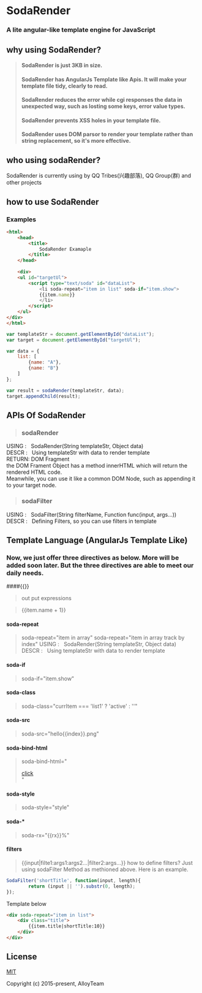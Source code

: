SodaRender
====
### A lite angular-like template engine for JavaScript

## why using SodaRender?
>#### SodaRender is just 3KB in size.
>#### SodaRender has AngularJs Template like Apis. It will make your template file tidy, clearly to read.
>#### SodaRender reduces the error while cgi responses the data in unexpected way, such as losting some keys, error value types.
>#### SodaRender prevents XSS holes in your template file.
>#### SodaRender uses DOM parsor to render your template rather than string replacement, so it's more effective.

## who using sodaRender?
SodaRender is currently using by QQ Tribes(兴趣部落), QQ Group(群) and other projects

## how to use SodaRender

### Examples
```html
<html>
    <head>
        <title>
            SodaRender Examaple
        </title>
    </head>
    
    <div>
    <ul id="targetUl">
        <script type="text/soda" id="dataList">
            <li soda-repeat="item in list" soda-if="item.show">
            {{item.name}}
            </li>
        </script>
    </ul>
</div>
</html>
```

```JavaScript
var templateStr = document.getElementById("dataList");
var target = document.getElementById("targetUl");

var data = {
    list: [
        {name: "A"},
        {name: "B"}
    ]
};

var result = sodaRender(templateStr, data);
target.appendChild(result);
```

## APIs Of SodaRender
>### sodaRender
USING&nbsp;: &nbsp;&nbsp;SodaRender(String templateStr, Object data)<br />
DESCR&nbsp;: &nbsp;&nbsp;Using templateStr with data to render template<br />
RETURN: DOM Fragment<br />
the DOM Frament Object has a method innerHTML which will return the rendered HTML code.<br />
Meanwhile, you can use it like a common DOM Node, such as appending it to your target node.
>### sodaFilter
USING&nbsp;: &nbsp;&nbsp;SodaFilter(String filterName, Function func(input, args...))<br />
DESCR&nbsp;: &nbsp;&nbsp;Defining Filters, so you can use filters in template<br />

## Template Language (AngularJs Template Like)
### Now, we just offer three directives as below. More will be added soon later. But the three directives are able to meet our daily needs.
####{{}}
>out put expressions

>{{item.name + 1}}

#### soda-repeat
>soda-repeat="item in array"
>soda-repeat="item in array track by index"
USING&nbsp;: &nbsp;&nbsp;SodaRender(String templateStr, Object data)<br />
DESCR&nbsp;: &nbsp;&nbsp;Using templateStr with data to render template<br />

#### soda-if
>soda-if="item.show"

#### soda-class
>soda-class="currItem === 'list1' ? 'active' : ''"

#### soda-src
>soda-src="hello{{index}}.png"

#### soda-bind-html
>soda-bind-html="<div><a href=pp>click</a></div>"

#### soda-style
>soda-style="style"

#### soda-*
>soda-rx="{{rx}}%"


#### filters
>{{input|filte1:args1:args2...|filter2:args...}}
how to define filters? Just using sodaFilter Method as methioned above. Here is an example.
```JavaScript
SodaFilter('shortTitle', function(input, length){
        return (input || '').substr(0, length);
});
```
Template below
```html
<div soda-repeat="item in list">
    <div class="title">
        {{item.title|shortTitle:10}}
    </div>
</div>
```

## License

[MIT](http://opensource.org/licenses/MIT)

Copyright (c) 2015-present, AlloyTeam
